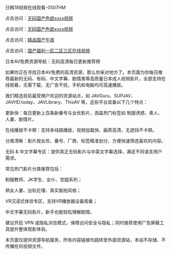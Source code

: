 日韩18视频在线观看-0507HM

点击访问：<a href="https://rtj-3zo.pages.dev/">无码国产色欲xxxx视频</a>

点击访问：<a href="https://bered.pages.dev/">无码国产色欲xxxx视频</a>

点击访问：<a href="https://fdhf-454.pages.dev/">精品国产午夜</a>

点击访问：<a href="https://gfd-5xg.pages.dev/">国产福利一区二区三区在线视频</a>

日本AV免费资源导航｜无码高清每日更新推荐榜

如果你正在寻找日本AV免费的高清资源，那么你来对地方了。本页面为你每日推荐最新的无码、有码、中文字幕、剧情类等高质量日本成人视频影片，全部支持在线观看，无需下载、无广告干扰，手机和电脑均可高速播放。

我们精选目前最受用户欢迎的资源站点，如 JAVGuru、SUPJAV、JAVHD.today、JAVLibrary、ThisAV 等，这些平台具备以下几个特点：

更新快：每日更新上百条新番号与女优影片，涵盖热门标签如 制服诱惑、素人、人妻、剧情片。

在线播放不卡顿：支持多线路播放，视频加载快、画质高清，无遮挡不卡顿。

分类清晰：影片按女优、番号、厂商、标签精准划分，方便快速筛选喜欢的内容。

无码 & 中文字幕专区：提供真正无码影片与中英文字幕选择，满足不同语言用户需求。

常见热门影片分类推荐包括：

制服教师、JK学生、女仆、空姐系列；

熟女人妻、出轨伦理、真实偷拍风格；

VR沉浸式体验专区，支持VR播放器设备观看；

中文字幕无码影片，新手也能轻松理解剧情。

建议开启 VPN 或隐私浏览模式，保障访问安全与隐私；同时推荐使用广告屏蔽工具提升整体观影体验。

本页面仅提供资源导航服务，所有内容链接均跳转至外部资源站，本站不存储、不传播任何视频文件。



<span style="display:none;">[Canonical link](）</span>
